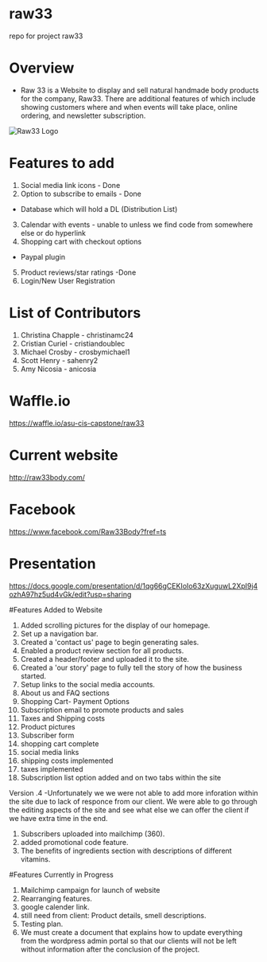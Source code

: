 # raw33
repo for project raw33

# Overview
- Raw 33 is a Website to display and sell natural handmade body products for the company, Raw33.  There are additional features of which include showing customers where and when events will take place, online ordering, and newsletter subscription.
<img src="raw33.jpg" alt="Raw33 Logo">

# Features to add
1. Social media link icons - Done
2. Option to subscribe to emails - Done
- Database which will hold a DL (Distribution List)
3. Calendar with events - unable to unless we find code from somewhere else or do hyperlink
4. Shopping cart with checkout options
- Paypal plugin
5. Product reviews/star ratings -Done
6. Login/New User Registration

# List of Contributors
1. Christina Chapple - christinamc24
2. Cristian Curiel - cristiandoublec
3. Michael Crosby - crosbymichael1
4. Scott Henry - sahenry2
3. Amy Nicosia - anicosia

# Waffle.io
https://waffle.io/asu-cis-capstone/raw33

# Current website
http://raw33body.com/

# Facebook
https://www.facebook.com/Raw33Body?fref=ts

# Presentation
https://docs.google.com/presentation/d/1qg66gCEKIoIo63zXuguwL2XpI9j4ozhA97hz5ud4vGk/edit?usp=sharing

#Features Added to Website

1. Added scrolling pictures for the display of our homepage.
2. Set up a navigation bar.
3. Created a 'contact us' page to begin generating sales.
4. Enabled a product review section for all products.
5. Created a header/footer and uploaded it to the site.
6. Created a 'our story' page to fully tell the story of how the business started.
7. Setup links to the social media accounts.
8.  About us and FAQ sections
9.  Shopping Cart- Payment Options
10.  Subscription email to promote products and sales
11.  Taxes and Shipping costs
12.  Product pictures
13.  Subscriber form
14.  shopping cart complete
15.  social media links 
16.  shipping costs implemented
17.  taxes implemented
18.  Subscription list option added and on two tabs within the site

Version .4
-Unfortunately we we were not able to add more inforation within the site due to lack of responce from our client. We were able to go through the editing aspects of the site and see what else we can offer the client if we have extra time in the end.

1. Subscribers uploaded into mailchimp (360).
2. added promotional code feature. 
3. The benefits of ingredients section with descriptions of different vitamins.

#Features Currently in Progress
1. Mailchimp campaign for launch of website
2. Rearranging features.
3. google calender link.
4. still need from client: Product details, smell descriptions.
5. Testing plan.
6. We must create a document that explains how to update everything from the wordpress admin portal so that our clients will not be left without information after the conclusion of the project. 




 
